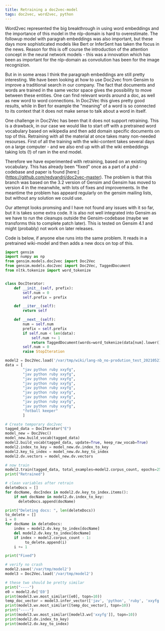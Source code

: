 ```yaml
---
title: Retraining a doc2vec-model 
tags: doc2vec, word2vec, python 
---
```


Word2vec represented the big breakthrough in using word embeddings and the importance of this model in the nlp-domain is hard to overestimate. The followup model with paragrah embeddings was also important, but these days more sophisticated models like Bert or InferSent has taken the focus in the news. Reason for this is off course the introduction of the attention concept in the neural network models - this was a innovation which has been as important for the nlp-domain as convolution has been for the image recognizion.

But in in some areas I think the paragraph embeddings are still pretty interesting. We have been looking at how to use Doc2vec from Gensim to improve a traditional search in our company. The fact that documents and words are trained in the same vector space gives the possibility to move between these entities. One can find relevant words around a doc, as well as new word to word connections. In Doc2Vec this gives pretty good results, while in Bert for example the "meaning" of a word is so connected to its context that it does not make sense to talk about a word in itself.

One challenge in Doc2Vec has been that it does not support retraining. This is a drawback, in our case we would like to start off with a pretrained word vocabulary based on wikipedia and then add domain specific documents on top of this. Retraining with all the material at once takes many non-needed resourses. First of all the training with the wiki-content takes several days on a large computer - and we also end up with all the wiki embeddings taking lots (!) of ram in the end model.

Therefore we have experimented with retraining, based on an existing vocabulary. This has already been "fixed" once as a part of a phd - codebase and paper is found [here:] (https://github.com/redyandri/doc2vec-master). The problem is that this branch was based on the 3.2 version of Gensim and Gensim has moved to version 4 in the meanwhile, with lots of fixes and improvements. In the meantime the problem has appeard regularly on the gensim mailing lists, but without any solution we could use. 

Our attempt looks promsing and I have not found any issues with it so far, but it is takes some extra code. It is also not well integrated into Gensim as we have to run the cleanups outside the Gensim-codebase (maybe we transforms this to complete patch later). This is tested on Gensim 4.1 and might (probably) not work on later releases.

Code is below, if anyone else runs into the same problem. It reads in a pretrained wiki-model and then adds a new docs on top of this.


```python
import gensim
import numpy as np
from gensim.models.doc2vec import Doc2Vec
from gensim.models.doc2vec import Doc2Vec, TaggedDocument
from nltk.tokenize import word_tokenize


class DocIterator:
    def __init__(self, prefix):
        self.num = 0 
        self.prefix = prefix

    def __iter__(self):
        return self

    def __next__(self):
        num = self.num
        prefix = self.prefix
        if self.num < len(data):
            self.num += 1
            return TaggedDocument(words=word_tokenize(data[num].lower()), tags=[prefix + str(num)]) 
        self.num = 0
        raise StopIteration

model2 = Doc2Vec.load('/var/tmp/wiki/lang-nb_no-prodution_test_20210521001818_lemmatized.model')
data = [
        "jav python ruby xxyfg",
        "jav python ruby xxyfg",
        "jav python ruby xxyfg",
        "jav python ruby xxyfg",
        "jav python ruby xxyfg",
        "jav python ruby xxyfg",
        "jav python ruby xxyfg",
        "jav python ruby xxyfg",
        "jav python ruby xxyfg",
        "fotball keeper"
        ]

# Create temporary doc2vec
tagged_data = DocIterator("E") 
model_new = Doc2Vec()
model_new.build_vocab(tagged_data)
model2.build_vocab(tagged_data, update=True, keep_raw_vocab=True)
model2.index_to_key = model_new.dv.index_to_key 
model2.key_to_index = model_new.dv.key_to_index
model2.dv.vectors = model_new.dv.vectors

# now train
model2.train(tagged_data, total_examples=model2.corpus_count, epochs=250)
print("Retrained")

# clean variables after retrain
deleteDocs = []
for docName, docIndex in model2.dv.key_to_index.items():
    if not docName in model2.dv.index_to_key:
      deleteDocs.append(docName) 

print("Deleting docs: ", len(deleteDocs))
to_delete = []
i = 0
for docName in deleteDocs:
    index = model2.dv.key_to_index[docName]
    del model2.dv.key_to_index[docName]
    if index > model2.corpus_count - 1:
         to_delete.append(i)
    i += 1

print("Fixed")

# verify no crash
model2.save('/var/tmp/model2')
model3 = Doc2Vec.load('/var/tmp/model2')

# these two should be pretty similar
print("----")
e0 = model2.dv['E0']
print(model3.wv.most_similar([e0], topn=10))
temp_doc_vector = model3.infer_vector(['jav', 'python', 'ruby', 'xxyfg'], epochs=150)
print(model3.wv.most_similar([temp_doc_vector], topn=10))
print("----")
print(model3.wv.most_similar([model3.wv['xxyfg']], topn=10))
print(model2.dv.index_to_key)
print(model2.dv.key_to_index)

```

